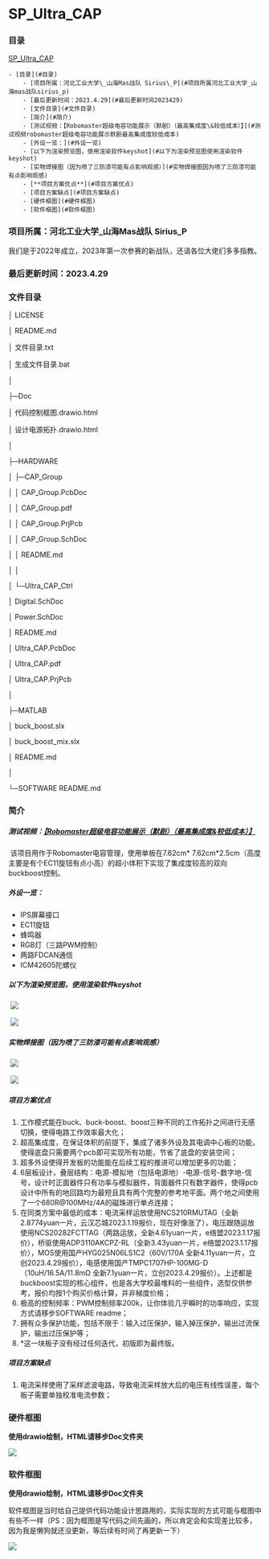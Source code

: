 # SP_Ultra_CAP

### 目录

[SP\_Ultra\_CAP](#sp_ultra_cap)

    - [目录](#目录)
        - [项目所属：河北工业大学\_山海Mas战队	Sirius\_P](#项目所属河北工业大学_山海mas战队sirius_p)
        - [最后更新时间：2023.4.29](#最后更新时间2023429)
        - [文件目录](#文件目录)
        - [简介](#简介)
        - [测试视频：【Robomaster超级电容功能展示（默剧）（最高集成度\&较低成本）】](#测试视频robomaster超级电容功能展示默剧最高集成度较低成本)
        - [外设一览：](#外设一览)
        - [以下为渲染预览图，使用渲染软件keyshot](#以下为渲染预览图使用渲染软件keyshot)
        - [实物焊接图（因为喷了三防漆可能有点影响观感）](#实物焊接图因为喷了三防漆可能有点影响观感)
        - [**项目方案优点**](#项目方案优点)
        - [项目方案缺点](#项目方案缺点)
        - [硬件框图](#硬件框图)
        - [软件框图](#软件框图)


### 项目所属：河北工业大学_山海Mas战队	Sirius_P

​	我们是于2022年成立，2023年第一次参赛的新战队，还请各位大佬们多多指教。

### 最后更新时间：2023.4.29

### 文件目录

│  LICENSE

│  README.md

│  文件目录.txt

│  生成文件目录.bat

│  

├─Doc

│      代码控制框图.drawio.html

│      设计电源拓扑.drawio.html

│ 

├─HARDWARE

│  ├─CAP_Group

│  │      CAP_Group.PcbDoc

│  │      CAP_Group.pdf

│  │      CAP_Group.PrjPcb

│  │      CAP_Group.SchDoc

│  │      README.md

│  │ 

│  └─Ultra_CAP_Ctrl

│          Digital.SchDoc

│          Power.SchDoc

│          README.md

│          Ultra_CAP.PcbDoc

│          Ultra_CAP.pdf

│          Ultra_CAP.PrjPcb

│       

├─MATLAB

│      buck_boost.slx

│      buck_boost_mix.slx

│      README.md

│

└─SOFTWARE
        README.md

### 简介

##### 	测试视频：[【Robomaster超级电容功能展示（默剧）（最高集成度&较低成本）】](https://www.bilibili.com/video/BV1DM4y127du/?share_source=copy_web&vd_source=c66b5cf402383e929f3b27696605cd3c) 

​	该项目用作于Robomaster电容管理，使用单板在7.62cm* 7.62cm*2.5cm（高度主要是有个EC11旋钮有点小高）的超小体积下实现了集成度较高的双向buckboost控制。

##### 	外设一览：

-   IPS屏幕接口
-   EC11旋钮
-   蜂鸣器
-   RGB灯（三路PWM控制）
-   两路FDCAN通信
-   ICM42605陀螺仪

##### 	以下为渲染预览图，使用渲染软件keyshot

​	![](https://raw.githubusercontent.com/Sirius-RX/blogimg/main/img/pxy_ultracap.28.png)

​	![](https://raw.githubusercontent.com/Sirius-RX/blogimg/main/img/pxy_ultracap.29.png)

##### 	实物焊接图（因为喷了三防漆可能有点影响观感）

​	![](https://raw.githubusercontent.com/Sirius-RX/blogimg/main/img/Ultra_CAP_front.jpg)

​	![](https://raw.githubusercontent.com/Sirius-RX/blogimg/main/img/Ultra_CAP_back.jpg)

##### 	**项目方案优点**	

1.  工作模式能在buck、buck-boost、boost三种不同的工作拓扑之间进行无感切换，使得电路工作效率最大化；
2.  超高集成度，在保证体积的前提下，集成了诸多外设及其电调中心板的功能，使得底盘只需要两个pcb即可实现所有功能，节省了底盘的安装空间；
3.  超多外设使得开发板的功能能在后续工程的推进可以增加更多的功能；
4.  6层板设计，叠层结构：电源-模拟地（包括电源地）-电源-信号-数字地-信号，设计时正面器件只有功率与模拟器件，背面器件只有数字器件，使得pcb设计中所有的地回路均为最短且具有两个完整的参考地平面。两个地之间使用了一个680R@100MHz/4A的磁珠进行单点连接；
5.  在同类方案中最低的成本：电流采样运放使用NCS210RMUTAG（全新2.8774yuan一片，云汉芯城2023.1.19报价，现在好像涨了），电压跟随运放使用NCS20282FCTTAG（两路运放，全新4.61yuan一片，e络盟2023.1.17报价），桥驱使用ADP3110AKCPZ-RL（全新3.43yuan一片，e络盟2023.1.17报价），MOS使用国产HYG025N06LS1C2（60V/170A 全新4.11yuan一片，立创2023.4.29报价），电感使用国产TMPC1707HP-100MG-D（10uH/16.5A/11.8mΩ 全新7.1yuan一片，立创2023.4.29报价）。上述都是buckboost实现的核心组件，也是各大学校最堆料的一些组件，选型仅供参考，报价均按1个购买价格计算，并非梯度价格；
6.  极高的控制频率：PWM控制频率200k，让你体验几乎瞬时的功率响应，实现方式请移步SOFTWARE readme；
7.  拥有众多保护功能，包括不限于：输入过压保护，输入掉压保护，输出过流保护，输出过压保护等；
8.  *这一块板子没有经过任何迭代，初版即为最终版。

##### 	项目方案缺点

1.  电流采样使用了采样滤波电路，导致电流采样放大后的电压有线性误差，每个板子需要单独校准电流参数；

### 硬件框图

**使用drawio绘制，HTML请移步Doc文件夹**

![](https://raw.githubusercontent.com/Sirius-RX/blogimg/main/img/设计电源拓扑.png)

### 软件框图

**使用drawio绘制，HTML请移步Doc文件夹**

软件框图是当时给自己提供代码功能设计思路用的，实际实现的方式可能与框图中有些不一样（PS：因为框图是写代码之间先画的，所以肯定会和实现差比较多，因为我是懒狗就还没更新，等后续有时间了再更新一下）

![](https://raw.githubusercontent.com/Sirius-RX/blogimg/main/img/代码控制框图.png)

### 

